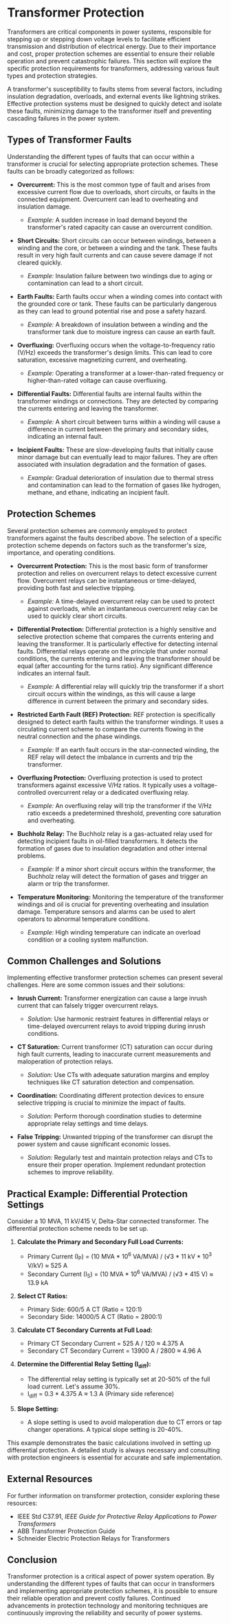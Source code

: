# Transformer Protection

Transformers are critical components in power systems, responsible for stepping up or stepping down voltage levels to facilitate efficient transmission and distribution of electrical energy. Due to their importance and cost, proper protection schemes are essential to ensure their reliable operation and prevent catastrophic failures. This section will explore the specific protection requirements for transformers, addressing various fault types and protection strategies.

A transformer's susceptibility to faults stems from several factors, including insulation degradation, overloads, and external events like lightning strikes. Effective protection systems must be designed to quickly detect and isolate these faults, minimizing damage to the transformer itself and preventing cascading failures in the power system.

## Types of Transformer Faults

Understanding the different types of faults that can occur within a transformer is crucial for selecting appropriate protection schemes. These faults can be broadly categorized as follows:

*   **Overcurrent:** This is the most common type of fault and arises from excessive current flow due to overloads, short circuits, or faults in the connected equipment. Overcurrent can lead to overheating and insulation damage.

    *   *Example:* A sudden increase in load demand beyond the transformer's rated capacity can cause an overcurrent condition.

*   **Short Circuits:** Short circuits can occur between windings, between a winding and the core, or between a winding and the tank. These faults result in very high fault currents and can cause severe damage if not cleared quickly.

    *   *Example:* Insulation failure between two windings due to aging or contamination can lead to a short circuit.

*   **Earth Faults:** Earth faults occur when a winding comes into contact with the grounded core or tank. These faults can be particularly dangerous as they can lead to ground potential rise and pose a safety hazard.

    *   *Example:* A breakdown of insulation between a winding and the transformer tank due to moisture ingress can cause an earth fault.

*   **Overfluxing:** Overfluxing occurs when the voltage-to-frequency ratio (V/Hz) exceeds the transformer's design limits. This can lead to core saturation, excessive magnetizing current, and overheating.

    *   *Example:* Operating a transformer at a lower-than-rated frequency or higher-than-rated voltage can cause overfluxing.

*   **Differential Faults:** Differential faults are internal faults within the transformer windings or connections. They are detected by comparing the currents entering and leaving the transformer.

    *   *Example:* A short circuit between turns within a winding will cause a difference in current between the primary and secondary sides, indicating an internal fault.

*   **Incipient Faults:** These are slow-developing faults that initially cause minor damage but can eventually lead to major failures. They are often associated with insulation degradation and the formation of gases.

    *   *Example:* Gradual deterioration of insulation due to thermal stress and contamination can lead to the formation of gases like hydrogen, methane, and ethane, indicating an incipient fault.

## Protection Schemes

Several protection schemes are commonly employed to protect transformers against the faults described above. The selection of a specific protection scheme depends on factors such as the transformer's size, importance, and operating conditions.

*   **Overcurrent Protection:** This is the most basic form of transformer protection and relies on overcurrent relays to detect excessive current flow. Overcurrent relays can be instantaneous or time-delayed, providing both fast and selective tripping.

    *   *Example:* A time-delayed overcurrent relay can be used to protect against overloads, while an instantaneous overcurrent relay can be used to quickly clear short circuits.

*   **Differential Protection:** Differential protection is a highly sensitive and selective protection scheme that compares the currents entering and leaving the transformer. It is particularly effective for detecting internal faults. Differential relays operate on the principle that under normal conditions, the currents entering and leaving the transformer should be equal (after accounting for the turns ratio). Any significant difference indicates an internal fault.

    *   *Example:* A differential relay will quickly trip the transformer if a short circuit occurs within the windings, as this will cause a large difference in current between the primary and secondary sides.

*   **Restricted Earth Fault (REF) Protection:** REF protection is specifically designed to detect earth faults within the transformer windings. It uses a circulating current scheme to compare the currents flowing in the neutral connection and the phase windings.

    *   *Example:* If an earth fault occurs in the star-connected winding, the REF relay will detect the imbalance in currents and trip the transformer.

*   **Overfluxing Protection:** Overfluxing protection is used to protect transformers against excessive V/Hz ratios. It typically uses a voltage-controlled overcurrent relay or a dedicated overfluxing relay.

    *   *Example:* An overfluxing relay will trip the transformer if the V/Hz ratio exceeds a predetermined threshold, preventing core saturation and overheating.

*   **Buchholz Relay:** The Buchholz relay is a gas-actuated relay used for detecting incipient faults in oil-filled transformers. It detects the formation of gases due to insulation degradation and other internal problems.

    *   *Example:* If a minor short circuit occurs within the transformer, the Buchholz relay will detect the formation of gases and trigger an alarm or trip the transformer.

*   **Temperature Monitoring:** Monitoring the temperature of the transformer windings and oil is crucial for preventing overheating and insulation damage. Temperature sensors and alarms can be used to alert operators to abnormal temperature conditions.

    *   *Example:* High winding temperature can indicate an overload condition or a cooling system malfunction.

## Common Challenges and Solutions

Implementing effective transformer protection schemes can present several challenges. Here are some common issues and their solutions:

*   **Inrush Current:** Transformer energization can cause a large inrush current that can falsely trigger overcurrent relays.

    *   *Solution:* Use harmonic restraint features in differential relays or time-delayed overcurrent relays to avoid tripping during inrush conditions.

*   **CT Saturation:** Current transformer (CT) saturation can occur during high fault currents, leading to inaccurate current measurements and maloperation of protection relays.

    *   *Solution:* Use CTs with adequate saturation margins and employ techniques like CT saturation detection and compensation.

*   **Coordination:** Coordinating different protection devices to ensure selective tripping is crucial to minimize the impact of faults.

    *   *Solution:* Perform thorough coordination studies to determine appropriate relay settings and time delays.

*   **False Tripping:** Unwanted tripping of the transformer can disrupt the power system and cause significant economic losses.

    *   *Solution:* Regularly test and maintain protection relays and CTs to ensure their proper operation. Implement redundant protection schemes to improve reliability.

## Practical Example: Differential Protection Settings

Consider a 10 MVA, 11 kV/415 V, Delta-Star connected transformer. The differential protection scheme needs to be set up.

1.  **Calculate the Primary and Secondary Full Load Currents:**

    *   Primary Current (I<sub>P</sub>) = (10 MVA * 10<sup>6</sup> VA/MVA) / (√3 * 11 kV * 10<sup>3</sup> V/kV) ≈ 525 A
    *   Secondary Current (I<sub>S</sub>) = (10 MVA * 10<sup>6</sup> VA/MVA) / (√3 * 415 V) ≈ 13.9 kA

2.  **Select CT Ratios:**

    *   Primary Side: 600/5 A CT (Ratio = 120:1)
    *   Secondary Side: 14000/5 A CT (Ratio = 2800:1)

3.  **Calculate CT Secondary Currents at Full Load:**

    *   Primary CT Secondary Current = 525 A / 120 ≈ 4.375 A
    *   Secondary CT Secondary Current = 13900 A / 2800 ≈ 4.96 A

4.  **Determine the Differential Relay Setting (I<sub>diff</sub>):**

    *   The differential relay setting is typically set at 20-50% of the full load current. Let's assume 30%.
    *   I<sub>diff</sub> = 0.3 * 4.375 A ≈ 1.3 A (Primary side reference)

5.  **Slope Setting:**

    *   A slope setting is used to avoid maloperation due to CT errors or tap changer operations. A typical slope setting is 20-40%.

This example demonstrates the basic calculations involved in setting up differential protection. A detailed study is always necessary and consulting with protection engineers is essential for accurate and safe implementation.

## External Resources

For further information on transformer protection, consider exploring these resources:

*   IEEE Std C37.91, *IEEE Guide for Protective Relay Applications to Power Transformers*
*   ABB Transformer Protection Guide
*   Schneider Electric Protection Relays for Transformers

## Conclusion

Transformer protection is a critical aspect of power system operation. By understanding the different types of faults that can occur in transformers and implementing appropriate protection schemes, it is possible to ensure their reliable operation and prevent costly failures. Continued advancements in protection technology and monitoring techniques are continuously improving the reliability and security of power systems.